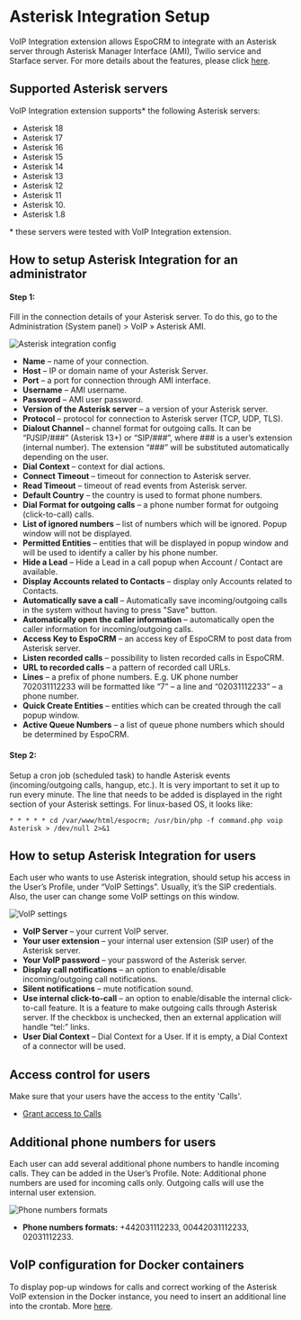 # Asterisk Integration Setup

VoIP Integration extension allows EspoCRM to integrate with an Asterisk server through Asterisk Manager Interface (AMI), Twilio service and Starface server. For more details about the features, please click [here](https://www.espocrm.com/features/voip-integration/).

## Supported Asterisk servers

VoIP Integration extension supports* the following Asterisk servers:

* Asterisk 18
* Asterisk 17
* Asterisk 16
* Asterisk 15
* Asterisk 14
* Asterisk 13
* Asterisk 12
* Asterisk 11
* Asterisk 10.
* Asterisk 1.8

\* these servers were tested with VoIP Integration extension.

## How to setup Asterisk Integration for an administrator

#### Step 1:
Fill in the connection details of your Asterisk server. To do this, go to the Administration (System panel) > VoIP » Asterisk AMI.

![Asterisk integration config](../../_static/images/extensions/voip-integration/asterisk-admin-setup.png)

* **Name** – name of your connection.
* **Host** – IP or domain name of your Asterisk Server.
* **Port** – a port for connection through AMI interface.
* **Username** – AMI username.
* **Password** – AMI user password.
* **Version of the Asterisk server** – a version of your Asterisk server.
* **Protocol** – protocol for connection to Asterisk server (TCP, UDP, TLS).
* **Dialout Channel** – channel format for outgoing calls. It can be “PJSIP/###” (Asterisk 13+) or “SIP/###”, where ### is a user’s extension (internal number). The extension “###” will be substituted automatically depending on the user.
* **Dial Context** – context for dial actions.
* **Connect Timeout** – timeout for connection to Asterisk server.
* **Read Timeout** – timeout of read events from Asterisk server.
* **Default Country** – the country is used to format phone numbers.
* **Dial Format for outgoing calls** – a phone number format for outgoing (click-to-call) calls.
* **List of ignored numbers** – list of numbers which will be ignored. Popup window will not be displayed.
* **Permitted Entities** – entities that will be displayed in popup window and will be used to identify a caller by his phone number.
* **Hide a Lead** – Hide a Lead in a call popup when Account / Contact are available.
* **Display Accounts related to Contacts** – display only Accounts related to Contacts.
* **Automatically save a call** – Automatically save incoming/outgoing calls in the system without having to press "Save" button.
* **Automatically open the caller information** – automatically open the caller information for incoming/outgoing calls.
* **Access Key to EspoCRM** – an access key of EspoCRM to post data from Asterisk server.
* **Listen recorded calls** – possibility to listen recorded calls in EspoCRM.
* **URL to recorded calls** – a pattern of recorded call URLs.
* **Lines** – a prefix of phone numbers. E.g. UK phone number 702031112233 will be formatted like “7” – a line and “02031112233” – a phone number.
* **Quick Create Entities** – entities which can be created through the call popup window.
* **Active Queue Numbers** – a list of queue phone numbers which should be determined by EspoCRM.

#### Step 2:
Setup a cron job (scheduled task) to handle Asterisk events (incoming/outgoing calls, hangup, etc.). It is very important to set it up to run every minute. The line that needs to be added is displayed in the right section of your Asterisk settings. For linux-based OS, it looks like:

```
* * * * * cd /var/www/html/espocrm; /usr/bin/php -f command.php voip Asterisk > /dev/null 2>&1
```


## How to setup Asterisk Integration for users

Each user who wants to use Asterisk integration, should setup his access in the User’s Profile, under “VoIP Settings”. Usually, it’s the SIP credentials. Also, the user can change some VoIP settings on this window.

![VoIP settings](../../_static/images/extensions/voip-integration/asterisk-user-setup.png)

* **VoIP Server** – your current VoIP server.
* **Your user extension** – your internal user extension (SIP user) of the Asterisk server.
* **Your VoIP password** – your password of the Asterisk server.
* **Display call notifications** – an option to enable/disable incoming/outgoing call notifications.
* **Silent notifications** – mute notification sound.
* **Use internal click-to-call** – an option to enable/disable the internal click-to-call feature. It is a feature to make outgoing calls through Asterisk server. If the checkbox is unchecked, then an external application will handle “tel:” links.
* **User Dial Context** – Dial Context for a User. If it is empty, a Dial Context of a connector will be used.

## Access control for users

Make sure that your users have the access to the entity 'Calls'. 

* [Grant access to Calls](customization.md#grant-access-to-calls)

## Additional phone numbers for users

Each user can add several additional phone numbers to handle incoming calls. They can be added in the User’s Profile.
Note: Additional phone numbers are used for incoming calls only. Outgoing calls will use the internal user extension.

![Phone numbers formats](../../_static/images/extensions/voip-integration/asterisk-additional-numbers.png)

* **Phone numbers formats:** +442031112233, 00442031112233, 02031112233.

## VoIP configuration for Docker containers

To display pop-up windows for calls and correct working of the Asterisk VoIP extension in the Docker instance, you need to insert an additional line into the crontab. More [here](docker-container.md#docker-asterisk-line-for-crontab).

